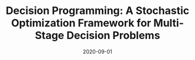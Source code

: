 ---
title: 'Decision Programming: A Stochastic Optimization Framework for Multi-Stage Decision Problems'
summary: The project will further develop the decision programming framework as a methodology for modelling and solving multi-stage decision problems under uncertainty
date_start: '2021-01-01'
date_end: ''
tags:
  - current
date: 2020-09-01
external_link: https://akareport.aka.fi/ibi_apps/WFServlet?IBIF_ex=x_hakkuvaus2&CLICKED_ON=&HAKNRO1=332180&UILANG=en&TULOSTE=HTML
---